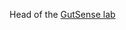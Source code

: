 Head of the <a href = "https://parisbraininstitute.org/paris-brain-institute-research-teams/gut-sense-lab" target="_blank">GutSense lab</a> 
